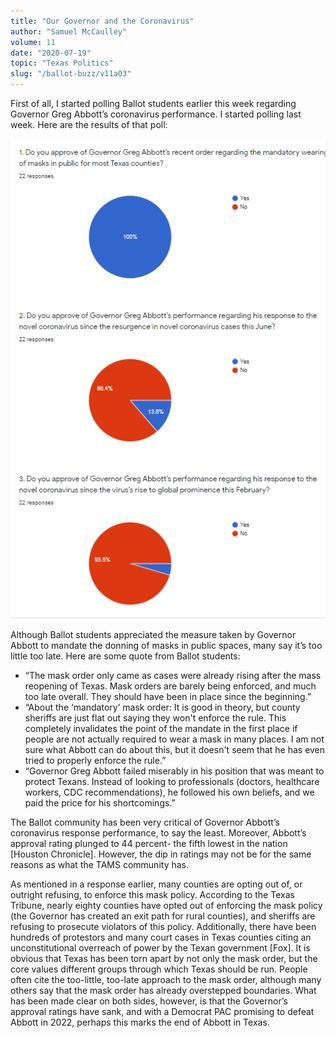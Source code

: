 ```yaml
---
title: "Our Governor and the Coronavirus"
author: "Samuel McCaulley"
volume: 11
date: "2020-07-19"
topic: "Texas Politics"
slug: "/ballot-buzz/v11a03"
---
```


First of all, I started polling Ballot students earlier this week regarding Governor Greg Abbott’s coronavirus performance. I started polling last week. Here are the results of that poll:

![](./img/v11a03img.png)

Although Ballot students appreciated the measure taken by Governor Abbott to mandate the donning of masks in public spaces, many say it’s too little too late. Here are some quote from Ballot students:

* “The mask order only came as cases were already rising after the mass reopening of Texas. Mask orders are barely being enforced, and much too late overall. They should have been in place since the beginning.”
* “About the ‘mandatory’ mask order: It is good in theory, but county sheriffs are just flat out saying they won't enforce the rule. This completely invalidates the point of the mandate in the first place if people are not actually required to wear a mask in many places. I am not sure what Abbott can do about this, but it doesn't seem that he has even tried to properly enforce the rule.”
* “Governor Greg Abbott failed miserably in his position that was meant to protect Texans. Instead of looking to professionals (doctors, healthcare workers, CDC recommendations), he followed his own beliefs, and we paid the price for his shortcomings.”

The Ballot community has been very critical of Governor Abbott’s coronavirus response performance, to say the least. Moreover, Abbott’s approval rating plunged to 44 percent- the fifth lowest in the nation [Houston Chronicle]. However, the dip in ratings may not be for the same reasons as what the TAMS community has.

As mentioned in a response earlier, many counties are opting out of, or outright refusing, to enforce this mask policy. According to the Texas Tribune, nearly eighty counties have opted out of enforcing the mask policy (the Governor has created an exit path for rural counties), and sheriffs are refusing to prosecute violators of this policy. Additionally, there have been hundreds of protestors and many court cases in Texas counties citing an unconstitutional overreach of power by the Texan government [Fox]. It is obvious that Texas has been torn apart by not only the mask order, but the core values different groups through which Texas should be run. People often cite the too-little, too-late approach to the mask order, although many others say that the mask order has already overstepped boundaries. What has been made clear on both sides, however, is that the Governor’s approval ratings have sank, and with a Democrat PAC promising to defeat Abbott in 2022, perhaps this marks the end of Abbott in Texas.